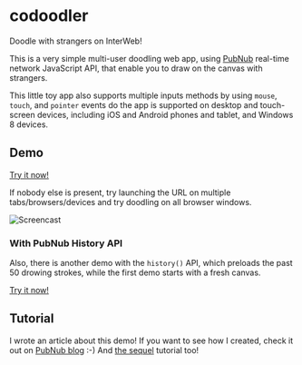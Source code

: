 codoodler
=========

Doodle with strangers on InterWeb!


This is a very simple multi-user doodling web app, using [PubNub][pubnub] real-time network JavaScript API, that enable you to draw on the canvas with strangers.

This little toy app also supports multiple inputs methods by using `mouse`, `touch`, and `pointer` events do the app is supported on desktop and touch-screen devices, including iOS and Android phones and tablet, and Windows 8 devices.

## Demo

[Try it now!][demo]

If nobody else is present, try launching the URL on multiple tabs/browsers/devices and try doodling on all browser windows.
 
![Screencast](http://girliemac.github.io/assets/images/articles/2014/09/doodle.gif "CoDoodler Screencast")

### With PubNub History API

Also, there is another demo with the `history()` API, which preloads the past 50 drowing strokes, while the first demo starts with a fresh canvas.

[Try it now!][demo-history]

## Tutorial

I wrote an article about this demo! If you want to see how I created, check it out on [PubNub blog][blog] :-)
And [the sequel][blog2] tutorial too!

[demo]: http://pubnub.github.io/codoodler/index.html
[demo-history]: http://pubnub.github.io/codoodler/history.html
[pubnub]: http://www.pubnub.com/docs/javascript/javascript-sdk.html
[blog]: http://www.pubnub.com/blog/multiuser-draw-html5-canvas-tutorial/
[blog2]: http://www.pubnub.com/blog/collaborative-whiteboard-with-html5-canvas-and-history/
